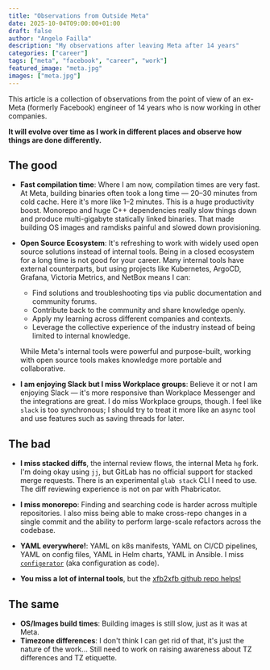 ```yaml
---
title: "Observations from Outside Meta"
date: 2025-10-04T09:00:00+01:00
draft: false
author: "Angelo Failla"
description: "My observations after leaving Meta after 14 years"
categories: ["career"]
tags: ["meta", "facebook", "career", "work"]
featured_image: "meta.jpg"
images: ["meta.jpg"]
---
```


This article is a collection of observations from the point of view of an
ex-Meta (formerly Facebook) engineer of 14 years who is now working in other
companies.

**It will evolve over time as I work in different places and observe how
things are done differently.**

## The good

- **Fast compilation time**: Where I am now, compilation times are very fast.
  At Meta, building binaries often took a long time — 20–30 minutes from cold
  cache. Here it's more like 1–2 minutes. This is a huge productivity boost.
  Monorepo and huge C++ dependencies really slow things down and produce
  multi-gigabyte statically linked binaries. That made building OS images and
  ramdisks painful and slowed down provisioning.

- **Open Source Ecosystem**: It's refreshing to work with widely used open
  source solutions instead of internal tools. Being in a closed ecosystem for
  a long time is not good for your career. Many internal tools have external
  counterparts, but using projects like Kubernetes, ArgoCD, Grafana, Victoria
  Metrics, and NetBox means I can:

  - Find solutions and troubleshooting tips via public documentation and
    community forums.
  - Contribute back to the community and share knowledge openly.
  - Apply my learning across different companies and contexts.
  - Leverage the collective experience of the industry instead of being
    limited to internal knowledge.

  While Meta's internal tools were powerful and purpose-built, working with
  open source tools makes knowledge more portable and collaborative.

- **I am enjoying Slack but I miss Workplace groups**: Believe it or not I am
  enjoying Slack — it's more responsive than Workplace Messenger and the
  integrations are great. I do miss Workplace groups, though. I feel like
  `slack` is too synchronous; I should try to treat it more like an async tool
  and use features such as saving threads for later.

## The bad

- **I miss stacked diffs**, the internal review flows, the internal Meta `hg` fork.
  I'm doing okay using `jj`, but GitLab has no official support for stacked merge requests.
  There is an experimental `glab stack` CLI I need to use. The diff reviewing
  experience is not on par with Phabricator.

- **I miss monorepo**: Finding and searching code is harder across multiple
  repositories. I also miss being able to make cross-repo changes in a single
  commit and the ability to perform large-scale refactors across the codebase.

- **YAML everywhere!**: YAML on k8s manifests, YAML on CI/CD pipelines, YAML on
  config files, YAML in Helm charts, YAML in Ansible. I miss
  [`configerator`](https://research.facebook.com/publications/holistic-configuration-management-at-facebook/)
  (aka configuration as code).

- **You miss a lot of internal tools**, but the
  [xfb2xfb github repo helps!](https://github.com/greko6/xfb2xfb)

## The same

- **OS/Images build times**: Building images is still slow, just as it was at
  Meta.
- **Timezone differences**: I don't think I can get rid of that, it's just the
  nature of the work... Still need to work on raising awareness about TZ differences
  and TZ etiquette.
